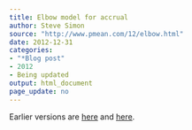 ```yaml
---
title: Elbow model for accrual
author: Steve Simon
source: "http://www.pmean.com/12/elbow.html"
date: 2012-12-31
categories:
- "*Blog post"
- 2012
- Being updated
output: html_document
page_update: no
---
```


Earlier versions are [here][sim1] and [here][sim2].

[sim1]: http://www.pmean.com/12/elbow.html
[sim2]: http://new.pmean.com/accrual-with-slow-start
